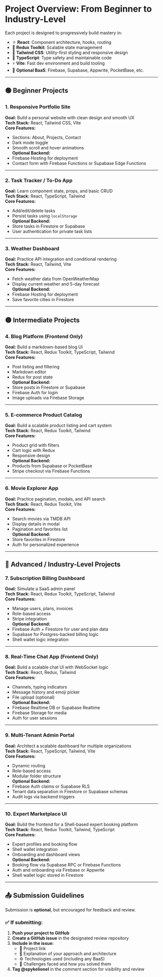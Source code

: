 # Project Overview: From Beginner to Industry-Level

Each project is designed to progressively build mastery in:

- ⚛️ **React**: Component architecture, hooks, routing
- 🧠 **Redux Toolkit**: Scalable state management
- 🎨 **Tailwind CSS**: Utility-first styling and responsive design
- 🧾 **TypeScript**: Type safety and maintainable code
- ⚡ **Vite**: Fast dev environment and build tooling
- 🔐 **Optional BaaS**: Firebase, Supabase, Appwrite, PocketBase, etc.

---

## 🟢 Beginner Projects

### 1. **Responsive Portfolio Site**
**Goal:** Build a personal website with clean design and smooth UX  
**Tech Stack:** React, Tailwind CSS, Vite  
**Core Features:**
- Sections: About, Projects, Contact  
- Dark mode toggle  
- Smooth scroll and hover animations  
**Optional Backend:**
- Firebase Hosting for deployment  
- Contact form with Firebase Functions or Supabase Edge Functions

---

### 2. **Task Tracker / To-Do App**
**Goal:** Learn component state, props, and basic CRUD  
**Tech Stack:** React, TypeScript, Tailwind  
**Core Features:**
- Add/edit/delete tasks  
- Persist tasks using `localStorage`  
**Optional Backend:**
- Store tasks in Firestore or Supabase  
- User authentication for private task lists

---

### 3. **Weather Dashboard**
**Goal:** Practice API integration and conditional rendering  
**Tech Stack:** React, Tailwind, Vite  
**Core Features:**
- Fetch weather data from OpenWeatherMap  
- Display current weather and 5-day forecast  
**Optional Backend:**
- Firebase Hosting for deployment  
- Save favorite cities in Firestore

---

## 🟡 Intermediate Projects

### 4. **Blog Platform (Frontend Only)**
**Goal:** Build a markdown-based blog UI  
**Tech Stack:** React, Redux Toolkit, TypeScript, Tailwind  
**Core Features:**
- Post listing and filtering  
- Markdown editor  
- Redux for post state  
**Optional Backend:**
- Store posts in Firestore or Supabase  
- Firebase Auth for login  
- Image uploads via Firebase Storage

---

### 5. **E-commerce Product Catalog**
**Goal:** Build a scalable product listing and cart system  
**Tech Stack:** React, Redux Toolkit, Tailwind  
**Core Features:**
- Product grid with filters  
- Cart logic with Redux  
- Responsive design  
**Optional Backend:**
- Products from Supabase or PocketBase  
- Stripe checkout via Firebase Functions

---

### 6. **Movie Explorer App**
**Goal:** Practice pagination, modals, and API search  
**Tech Stack:** React, Redux Toolkit, Vite  
**Core Features:**
- Search movies via TMDB API  
- Display details in modal  
- Pagination and favorites list  
**Optional Backend:**
- Store favorites in Firestore  
- Auth for personalized experience

---

## 🔵 Advanced / Industry-Level Projects

### 7. **Subscription Billing Dashboard**
**Goal:** Simulate a SaaS admin panel  
**Tech Stack:** React, Redux Toolkit, TypeScript, Tailwind  
**Core Features:**
- Manage users, plans, invoices  
- Role-based access  
- Stripe integration  
**Optional Backend:**
- Firebase Auth + Firestore for user and plan data  
- Supabase for Postgres-backed billing logic  
- Shell wallet logic integration

---

### 8. **Real-Time Chat App (Frontend Only)**
**Goal:** Build a scalable chat UI with WebSocket logic  
**Tech Stack:** React, Redux, Tailwind  
**Core Features:**
- Channels, typing indicators  
- Message history and emoji picker  
- File upload (optional)  
**Optional Backend:**
- Firebase Realtime DB or Supabase Realtime  
- Firebase Storage for media  
- Auth for user sessions

---

### 9. **Multi-Tenant Admin Portal**
**Goal:** Architect a scalable dashboard for multiple organizations  
**Tech Stack:** React, TypeScript, Tailwind, Vite  
**Core Features:**
- Dynamic routing  
- Role-based access  
- Modular folder structure  
**Optional Backend:**
- Firebase Auth claims or Supabase RLS  
- Tenant data separation in Firestore or Supabase schemas  
- Audit logs via backend triggers

---

### 10. **Expert Marketplace UI**
**Goal:** Build the frontend for a Shell-based expert booking platform  
**Tech Stack:** React, Redux Toolkit, Tailwind, TypeScript  
**Core Features:**
- Expert profiles and booking flow  
- Shell wallet integration  
- Onboarding and dashboard views  
**Optional Backend:**
- Booking flow via Supabase RPC or Firebase Functions  
- Auth and onboarding via Firebase or Appwrite  
- Shell wallet logic stored in Firestore

---

## 📤 Submission Guidelines

Submission is **optional**, but encouraged for feedback and review.

### ✅ If submitting:
1. **Push your project to GitHub**
2. **Create a GitHub issue** in the designated review repository
3. **Include in the issue:**
   - 🔗 Project link  
   - 🧠 Explanation of your approach and architecture  
   - ⚙️ Technologies used (including any BaaS)  
   - 🧩 Challenges faced and how you solved them  
4. **Tag @spykelionel** in the comment section for visibility and review

